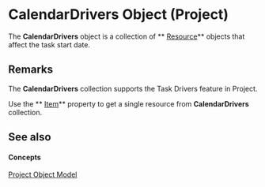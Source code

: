 
# CalendarDrivers Object (Project)

The  **CalendarDrivers** object is a collection of ** [Resource](eb83ed2f-2415-3f5d-3856-f4451a73a128.md)** objects that affect the task start date.


## Remarks

The  **CalendarDrivers** collection supports the Task Drivers feature in Project.

Use the  ** [Item](ae65e330-fa3f-399d-8c49-4762e7095a4f.md)** property to get a single resource from **CalendarDrivers** collection.


## See also


#### Concepts


 [Project Object Model](900b167b-88ec-ea88-15b7-27bb90c22ac6.md)
